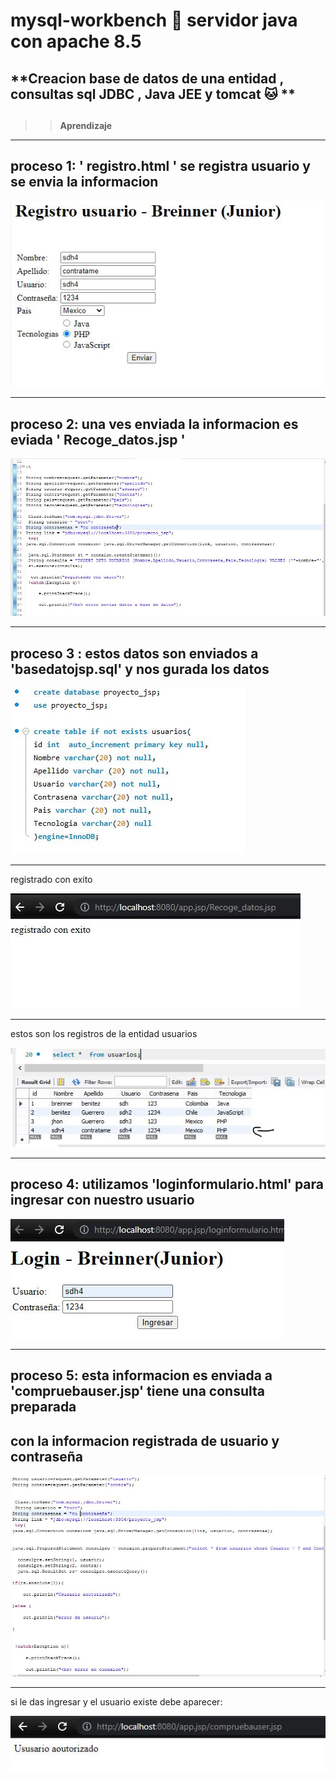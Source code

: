 # mysql-workbench 🐬 servidor java con apache 8.5
## **Creacion  base de datos de  una entidad ,  consultas sql JDBC , Java JEE  y tomcat  🐱 **
## 

>> **Aprendizaje**

___
##  proceso 1:  ' registro.html ' se registra usuario y se envia la informacion
![imagen1](img/foto1.JPG)

___
## proceso 2: una ves enviada la informacion es eviada ' Recoge_datos.jsp '
![imagen2](img/foto2.1.JPG)


___
## proceso 3 :  estos datos son enviados a 'basedatojsp.sql' y nos  gurada los datos 
![imagen1](img/foto3.JPG)
___
registrado con exito 

![imagen1](img/foto4.JPG)

___
estos son los registros de la entidad usuarios
 
![imagen1](img/foto5.JPG)


___
## proceso 4:  utilizamos  'loginformulario.html'  para ingresar con nuestro usuario 
![imagen1](img/foto6.JPG)


___
## proceso 5: esta informacion  es enviada a  'compruebauser.jsp'  tiene una consulta preparada
## con la informacion registrada  de usuario y contraseña 
 ![imagen1](img/6.1.JPG)


___

si le das ingresar y el usuario existe debe aparecer: 

![imagen1](img/foto7.JPG)



